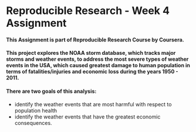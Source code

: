 # Reproducible Research - Week 4 Assignment

#### This Assignment is part of Reproducible Research Course by Coursera.

#### This project explores the NOAA storm database, which tracks major storms and weather events, to address the most severe types of weather events in the USA, which caused greatest damage to human population in terms of fatalities/injuries and economic loss during the years 1950 - 2011.

#### There are two goals of this analysis:
- identify the weather events that are most harmful with respect to population health
- identify the weather events that have the greatest economic consequences.


